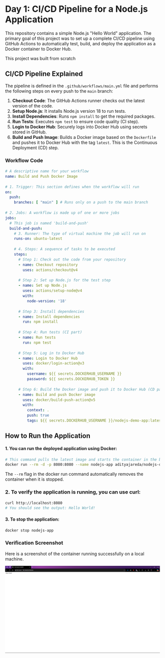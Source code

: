 # Day 1: CI/CD Pipeline for a Node.js Application

This repository contains a simple Node.js "Hello World" application. The primary goal of this project was to set up a complete CI/CD pipeline using GitHub Actions to automatically test, build, and deploy the application as a Docker container to Docker Hub.

This project was built from scratch

## CI/CD Pipeline Explained

The pipeline is defined in the `.github/workflows/main.yml` file and performs the following steps on every push to the `main` branch:

1.  **Checkout Code**: The GitHub Actions runner checks out the latest version of the code.
2.  **Setup Node.js**: It installs Node.js version 18 to run tests.
3.  **Install Dependencies**: Runs `npm install` to get the required packages.
4.  **Run Tests**: Executes `npm test` to ensure code quality (CI step).
5.  **Login to Docker Hub**: Securely logs into Docker Hub using secrets stored in GitHub.
6.  **Build and Push Image**: Builds a Docker image based on the `Dockerfile` and pushes it to Docker Hub with the tag `latest`. This is the Continuous Deployment (CD) step.

### Workflow Code

```yaml
# A descriptive name for your workflow
name: Build and Push Docker Image

# 1. Trigger: This section defines when the workflow will run
on:
  push:
    branches: [ "main" ] # Runs only on a push to the main branch

# 2. Jobs: A workflow is made up of one or more jobs
jobs:
  # This job is named 'build-and-push'
  build-and-push:
    # 3. Runner: The type of virtual machine the job will run on
    runs-on: ubuntu-latest

    # 4. Steps: A sequence of tasks to be executed
    steps:
      # Step 1: Check out the code from your repository
      - name: Checkout repository
        uses: actions/checkout@v4

      # Step 2: Set up Node.js for the test step
      - name: Set up Node.js
        uses: actions/setup-node@v4
        with:
          node-version: '18'

      # Step 3: Install dependencies
      - name: Install dependencies
        run: npm install

      # Step 4: Run tests (CI part)
      - name: Run tests
        run: npm test

      # Step 5: Log in to Docker Hub
      - name: Login to Docker Hub
        uses: docker/login-action@v3
        with:
          username: ${{ secrets.DOCKERHUB_USERNAME }}
          password: ${{ secrets.DOCKERHUB_TOKEN }}

      # Step 6: Build the Docker image and push it to Docker Hub (CD part)
      - name: Build and push Docker image
        uses: docker/build-push-action@v5
        with:
          context: .
          push: true
          tags: ${{ secrets.DOCKERHUB_USERNAME }}/nodejs-demo-app:latest
```

## How to Run the Application

#### 1. You can run the deployed application using Docker:

```bash
# This command pulls the latest image and starts the container in the background
docker run --rm -d -p 8080:8080 --name nodejs-app adityajareda/nodejs-demo-app:latest
```
The `--rm` flag in the docker run command automatically removes the container when it is stopped.

### 2. To verify the application is running, you can use curl:

```bash
curl http://localhost:8080
# You should see the output: Hello World!
```


#### 3. To stop the application:

```bash
docker stop nodejs-app
```

### Verification Screenshot

Here is a screenshot of the container running successfully on a local machine.

![Proof of Running Application](./app-running-proof.png)
